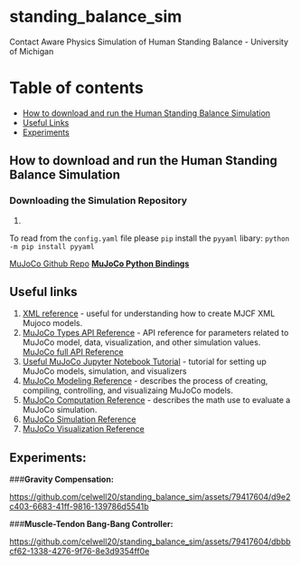 # standing_balance_sim
Contact Aware Physics Simulation of Human Standing Balance - University of Michigan

Table of contents
=================
<!--ts-->

   * [How to download and run the Human Standing Balance Simulation](#How-to-download-and-run-the-Human-Standing-Balance-Simulation)
   * [Useful Links](#Useful-links)
   * [Experiments](#Experiments)
<!--te-->

## How to download and run the Human Standing Balance Simulation

### Downloading the Simulation Repository

1. 

To read from the `config.yaml` file please `pip` install the `pyyaml` libary:
`python -m pip install pyyaml`

[MuJoCo Github Repo](https://github.com/google-deepmind/mujoco?tab=readme-ov-file)
**[MuJoCo Python Bindings](https://mujoco.readthedocs.io/en/latest/python.html)**

## Useful links

1. [XML reference](https://mujoco.readthedocs.io/en/stable/XMLreference.html#body-geom) - useful for understanding how to create MJCF XML Mujoco models.
2. [MuJoCo Types API Reference](https://mujoco.readthedocs.io/en/stable/APIreference/APItypes.html#mjtsensor) - API reference for parameters related to MuJoCo model, data, visualization, and other simulation values.
      [MuJoCo full API Reference](https://mujoco.readthedocs.io/en/latest/APIreference/index.html) 
3. [Useful MuJoCo Jupyter Notebook Tutorial](https://colab.research.google.com/github/google-deepmind/mujoco/blob/main/python/tutorial.ipynb#scrollTo=Z6NDYJ8IOVt7) - tutorial for setting up MuJoCo models, simulation, and visualizers
4. [MuJoCo Modeling Reference](https://mujoco.readthedocs.io/en/stable/modeling.html) - describes the process of creating, compiling, controlling, and visualizaing MuJoCo models.
5. [MuJoCo Computation Reference](https://mujoco.readthedocs.io/en/latest/computation/index.html) - describes the math use to evaluate a MuJoCo simulation.
6. [MuJoCo Simulation Reference](https://mujoco.readthedocs.io/en/latest/programming/simulation.html#forward-dynamics)
7. [MuJoCo Visualization Reference](https://mujoco.readthedocs.io/en/latest/programming/visualization.html#rendering)



## **Experiments:**

###**Gravity Compensation:**

https://github.com/celwell20/standing_balance_sim/assets/79417604/d9e2c403-6683-41ff-9816-139786d5541b


###**Muscle-Tendon Bang-Bang Controller:**

https://github.com/celwell20/standing_balance_sim/assets/79417604/dbbbcf62-1338-4276-9f76-8e3d9354ff0e




